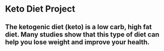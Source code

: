 # Keto Diet Project

## The ketogenic diet (keto) is a low carb, high fat diet. Many studies show that this type of diet can help you lose weight and improve your health.

